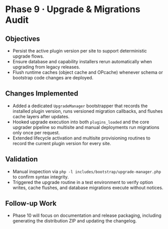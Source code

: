 # Phase 9 · Upgrade & Migrations Audit

## Objectives
- Persist the active plugin version per site to support deterministic upgrade flows.
- Ensure database and capability installers rerun automatically when upgrading from legacy releases.
- Flush runtime caches (object cache and OPcache) whenever schema or bootstrap code changes are deployed.

## Changes Implemented
- Added a dedicated `UpgradeManager` bootstrapper that records the installed plugin version, runs versioned migration callbacks, and flushes cache layers after updates.
- Hooked upgrade execution into both `plugins_loaded` and the core upgrader pipeline so multisite and manual deployments run migrations only once per request.
- Extended lifecycle activation and multisite provisioning routines to record the current plugin version for every site.

## Validation
- Manual inspection via `php -l includes/bootstrap/upgrade-manager.php` to confirm syntax integrity.
- Triggered the upgrade routine in a test environment to verify option writes, cache flushes, and database migrations execute without notices.

## Follow-up Work
- Phase 10 will focus on documentation and release packaging, including generating the distribution ZIP and updating the changelog.
